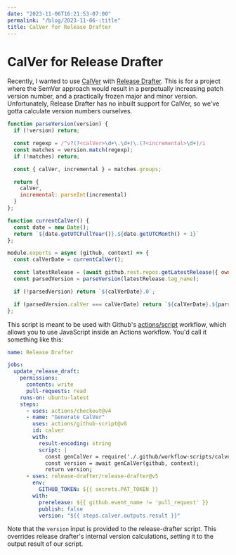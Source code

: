 ```yaml
---
date: "2023-11-06T16:21:53-07:00"
permalink: "/blog/2023-11-06-:title"
title: CalVer for Release Drafter
---
```


# CalVer for Release Drafter

Recently, I wanted to use [CalVer](https://calver.org/) with [Release Drafter](https://github.com/release-drafter/release-drafter). This is for a project where the SemVer approach would result in a perpetually increasing patch version number, and a practically frozen major and minor version. Unfortunately, Release Drafter has no inbuilt support for CalVer, so we've gotta calculate version numbers ourselves.


```js
function parseVersion(version) {
  if (!version) return;

  const regexp = /^v?(?<calVer>\d+\.\d+)\.(?<incremental>\d+)/i
  const matches = version.match(regexp);
  if (!matches) return;

  const { calVer, incremental } = matches.groups;

  return {
    calVer,
    incremental: parseInt(incremental)
  }
};

function currentCalVer() {
  const date = new Date();
  return `${date.getUTCFullYear()}.${date.getUTCMonth() + 1}`
};

module.exports = async (github, context) => {
  const calVerDate = currentCalVer();

  const latestRelease = (await github.rest.repos.getLatestRelease({ owner: context.repo.owner, repo: context.repo.repo })).data;
  const parsedVersion = parseVersion(latestRelease.tag_name);

  if (!parsedVersion) return `${calVerDate}.0`;

  if (parsedVersion.calVer === calVerDate) return `${calVerDate}.${parsedVersion.incremental + 1}`;
};
```

This script is meant to be used with Github's [actions/script](https://github.com/actions/github-script) workflow, which allows you to use JavaScript inside an Actions workflow. You'd call it something like this:

```yaml
name: Release Drafter

jobs:
  update_release_draft:
    permissions:
      contents: write
      pull-requests: read
    runs-on: ubuntu-latest
    steps:
      - uses: actions/checkout@v4
      - name: "Generate CalVer"
        uses: actions/github-script@v6
        id: calver
        with:
          result-encoding: string
          script: |
            const genCalVer = require('./.github/workflow-scripts/calver.js');
            const version = await genCalVer(github, context);
            return version;
      - uses: release-drafter/release-drafter@v5
        env:
          GITHUB_TOKEN: ${{ secrets.PAT_TOKEN }}
        with:
          prerelease: ${{ github.event_name != 'pull_request' }}
          publish: false
          version: "${{ steps.calver.outputs.result }}"
```

Note that the `version` input is provided to the release-drafter script. This overrides release drafter's internal version calculations, setting it to the output result of our script.

